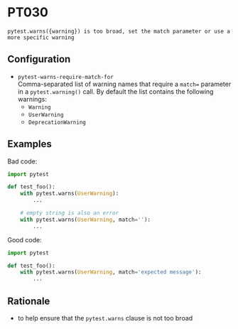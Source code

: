 # PT030

`pytest.warns({warning}) is too broad, set the match parameter or use a more specific warning`

## Configuration

* `pytest-warns-require-match-for`  
Comma-separated list of warning names that require a `match=` parameter
in a `pytest.warning()` call. By default the list contains the following
warnings:
  * `Warning`
  * `UserWarning`
  * `DeprecationWarning`

## Examples

Bad code:

```python
import pytest

def test_foo():
    with pytest.warns(UserWarning):
        ...

    # empty string is also an error
    with pytest.warns(UserWarning, match=''):
        ...
```

Good code:

```python
import pytest

def test_foo():
    with pytest.warns(UserWarning, match='expected message'):
        ...
```

## Rationale

* to help ensure that the `pytest.warns` clause is not too broad
